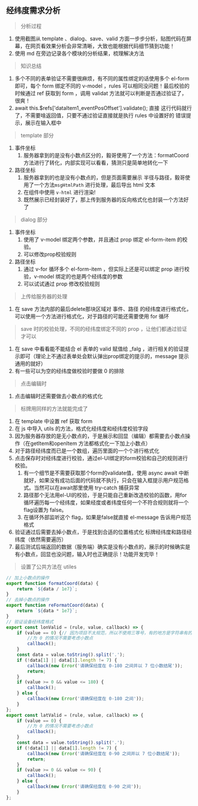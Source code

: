 ## 经纬度需求分析

> 分析过程

1. 使用截图从 template 、dialog、save、valid 方面一步步分析，贴图代码在屏幕，在网页看效果分析会非常清晰，大致也能根据代码细节猜到功能！
2. 使用 md 在旁边记录各个模块的分析结果，梳理解决方法

> 知识总结

1. 多个不同的表单验证不需要很麻烦，有不同的属性绑定的话使用多个 el-form 即可，每个 form 绑定不同的 v-model ，rules 可以相同没问题！最后校验的时候通过 ref 获取到 form ，调用 validat 方法就可以判断是否通过验证了，很爽！
2. await this.$refs['dataItem1_eventPosOffset'].validate(); 直接 这行代码就行了，不需要啥返回值，只要不通过验证直接就是执行 rules 中设置好的 错误提示，展示在输入框中

> template 部分

1. 事件坐标
   1. 服务器拿到的是没有小数点区分的，毅哥使用了一个方法：formatCoord 方法进行了转化，内部实现可以看看，猜测只是简单地转化一下
2. 路径坐标
   1. 服务器拿到的也是没有小数点的，但是页面需要展示 半径与路径，毅哥使用了一个方法`msgHtmlPath` 进行处理，最后导出 html 文本
   2. 在组件中使用 `v-html` 进行渲染!
   3. 既然展示已经封装好了，那上传到服务器的反向格式化也封装一个方法好了

> dialog 部分

1. 事件坐标
   1. 使用了 v-model 绑定两个参数，并且通过 prop 绑定 el-form-item 的校验。
   2. 可以修改prop校验规则
2. 路径坐标
   1. 通过 v-for 循环多个 el-form-item ，但实际上还是可以绑定 prop 进行校验，v-model 绑定的也是两个经纬度的参数
   2. 可以试试通过 prop 修改校验规则

> 上传给服务器的处理

1. 在 save 方法内部的最后delete那块区域对 事件、路径 的经纬度进行格式化，可以使用一个方法进行格式化，对于路径的可能还需要使用 for 循环

> save 时的校验处理，不同的经纬度绑定不同的 prop ，让他们都通过验证才可以

1. 在 save 中看看能不能结合 el 表单的 valid 赋值给 _falg ，进行相关的验证提示即可（理论上不通过表单处会默认弹出prop绑定的提示的，message 提示通用的就好）
2. 有一些可以为空的经纬度做校验时要做 0 的排除

> 点击编辑时

1. 点击编辑时还需要做去小数点的格式化

> 标牌用同样的方法就能完成了

1. 在 template 中设置 ref 获取 form
2. 在 js 中导入 utils 的方法，格式化经纬度和经纬度校验字段
3. 因为服务器存放的是无小数点的，于是展示和回显（编辑）都需要去小数点操作（在getItem和openItem 方法都格式化一下加上小数点）
4. 对于路径经纬度而已是一个数组，遍历里面的一个个进行格式化
5. 点击保存时对经纬度进行校验，通过el-UI绑定的form校验和自己的规则进行校验。
   1. 有一个细节是不需要获取那个form的validate值，使用 async await 中断就好，如果没有成功后面的代码就不执行，只会在输入框提示用户规范格式。当然可以在await那里使用 try-catch 捕获异常
   2. 路径那个无法用el-UI的校验，于是只能自己重新改造校验的函数，用for循环遍历每一个经纬度，如果经度或者纬度任何一个不符合规则就将一个flag设置为 false。
   3. 在循环外部监听这个 flag，如果是false就直接 el-message 告诉用户规范格式
6. 验证通过后需要去掉小数点，于是找到合适的位置格式化 标牌经纬度和路径经纬度（依然需要遍历）
7. 最后测试后端返回的数据（服务端）确实是没有小数点的，展示的时候确实是有小数点，回显也没问题，输入时也正确提示！功能开发完毕！

> 设置了公共方法在 utiles 

```javascript
// 加上小数点的操作
export function formatCoord(data) {
    return `${data / 1e7}`;
}
// 去掉小数点的操作
export function reFormatCoord(data) {
    return `${data * 1e7}`;
}
// 验证设备经纬度格式
export const lonValid = (rule, value, callback) => {
    if (value == 0) {// 因为项目不太规范，所以不使用三等号，有的地方是字符串有的地方是数字
        //为 0 的情况不需要考虑小数点
        callback();
    }
    const data = value.toString().split('.');
    if (!data[1] || data[1].length != 7) {
        callback(new Error('请确保经度在 0-180 之间并以 7 位小数结尾'));
        return;
    }
    if (value >= 0 && value <= 180) {
        callback();
    } else {
        callback(new Error('请确保经度在 0-180 之间'));
    }
};
export const latValid = (rule, value, callback) => {
    if (value == 0) {
        //为 0 的情况不需要考虑小数点
        callback();
    }
    const data = value.toString().split('.');
    if (!data[1] || data[1].length != 7) {
        callback(new Error('请确保经度在 0-90 之间并以 7 位小数结尾'));
        return;
    }
    if (value >= 0 && value <= 90) {
        callback();
    } else {
        callback(new Error('请确保经度在 0-90 之间'));
    }
};
```


